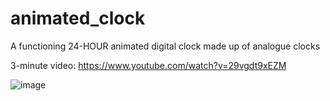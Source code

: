# animated_clock
A functioning 24-HOUR animated digital clock made up of analogue clocks 

3-minute video: https://www.youtube.com/watch?v=29vgdt9xEZM


![image](https://user-images.githubusercontent.com/83513279/167294171-01ccc65c-fd9a-410a-baa6-bdb52c8a1fc1.png)


